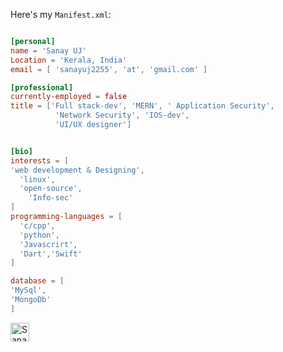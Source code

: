 





              

Here's my `Manifest.xml`:

```toml

[personal]
name = 'Sanay UJ'
Location = 'Kerala, India'
email = [ 'sanayuj2255', 'at', 'gmail.com' ]

[professional]
currently-employed = false
title = ['Full stack-dev', 'MERN', ' Application Security', 
          'Network Security', 'IOS-dev',
          'UI/UX designer']


[bio]
interests = [
'web development & Designing',
  'linux',
  'open-source',
    'Info-sec'
]
programming-languages = [
  'c/cpp',
  'python',
  'Javascrirt',
  'Dart','Swift'
]

database = [
'MySql',
'MongoDb'
]

```





 <a href="https://github.com/sanayuj/sanay2255/edit/main/README.md">
    <img src="https://www.vectorlogo.zone/logos/linkedin/linkedin-icon.svg" alt="Sanay UJ's LinkedIn Profile" height="30" width="30">
  </a>


<p align="center">
  
 
</p>

<p align="left">


<!--   <img src="https://github-readme-stats.vercel.app/api?username=mohdjishin&show_icons=true"  /> 


 -->
